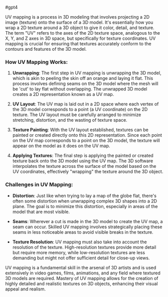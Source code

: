 

#gpt4 

UV mapping is a process in 3D modeling that involves projecting a 2D image (texture) onto the surface of a 3D model. It's essentially how you wrap a 2D texture around a 3D object to give it color, detail, and texture. The term "UV" refers to the axes of the 2D texture space, analogous to the X, Y, and Z axes in 3D space, but specifically for texture coordinates. UV mapping is crucial for ensuring that textures accurately conform to the contours and features of the 3D model.

### How UV Mapping Works:

1. **Unwrapping**: The first step in UV mapping is unwrapping the 3D model, which is akin to peeling the skin off an orange and laying it flat. This process involves defining seams on the 3D model where the mesh will be 'cut' to lay flat without overlapping. The unwrapped 3D model creates a 2D representation known as a UV map.

2. **UV Layout**: The UV map is laid out in a 2D space where each vertex of the 3D model corresponds to a point (a UV coordinate) on the 2D texture. The UV layout must be carefully arranged to minimize stretching, distortion, and the wasting of texture space.

3. **Texture Painting**: With the UV layout established, textures can be painted or created directly onto this 2D representation. Since each point on the UV map corresponds to a point on the 3D model, the texture will appear on the model as it does on the UV map.

4. **Applying Textures**: The final step is applying the painted or created texture back onto the 3D model using the UV map. The 3D software interpolates the texture across the surface of the model based on the UV coordinates, effectively "wrapping" the texture around the 3D object.

### Challenges in UV Mapping:

- **Distortion**: Just like when trying to lay a map of the globe flat, there's often some distortion when unwrapping complex 3D shapes into a 2D plane. The goal is to minimize this distortion, especially in areas of the model that are most visible.

- **Seams**: Wherever a cut is made in the 3D model to create the UV map, a seam can occur. Skilled UV mapping involves strategically placing these seams in less noticeable areas to avoid visible breaks in the texture.

- **Texture Resolution**: UV mapping must also take into account the resolution of the texture. High-resolution textures provide more detail but require more memory, while low-resolution textures are less demanding but might not offer sufficient detail for close-up views.

UV mapping is a fundamental skill in the arsenal of 3D artists and is used extensively in video games, films, animations, and any field where textured 3D models are required. Mastery of UV mapping allows for the creation of highly detailed and realistic textures on 3D objects, enhancing their visual appeal and realism.